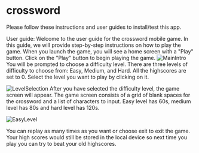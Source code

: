# crossword

Please follow these instructions and user guides to install/test this app.

User guide:
Welcome to the user guide for the crossword mobile game. In this guide, we will provide step-by-step instructions on how to play the game.
When you launch the game, you will see a home screen with a "Play" button. Click on the "Play" button to begin playing the game.
![MainIntro](https://github.com/johnnyho197/crossword/assets/89495195/9d2d4cce-e13c-4fa4-9702-30a3edbb8dd1)
You will be prompted to choose a difficulty level. There are three levels of difficulty to choose from: Easy, Medium, and Hard. All the highscores are set to 0. Select the level you want to play by clicking on it.

![LevelSelection](https://github.com/johnnyho197/crossword/assets/89495195/05600f3f-5331-45bf-9cab-f126d33ac000)
After you have selected the difficulty level, the game screen will appear. The game screen consists of a grid of blank spaces for the crossword and a list of characters to input. Easy level has 60s, medium level has 80s and hard level has 120s.

![EasyLevel](https://github.com/johnnyho197/crossword/assets/89495195/5a95624d-345f-4ac7-846d-d1f2fa67d354)

You can replay as many times as you want or choose exit to exit the game. Your high scores would still be stored in the local device so next time you play you can try to beat your old highscores.
